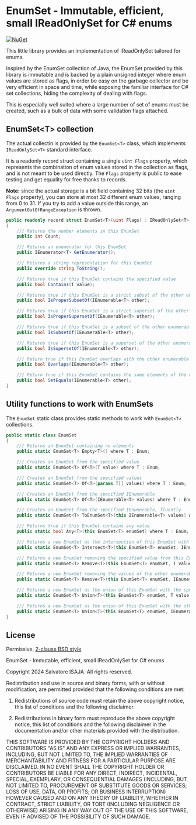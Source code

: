 # EnumSet - Immutable, efficient, small IReadOnlySet for C# enums

[![NuGet](https://img.shields.io/nuget/v/EnumSet.svg)](https://www.nuget.org/packages/EnumSet)

This little library provides an implementation of IReadOnlySet tailored for enums.

Inspired by the EnumSet collection of Java, the EnumSet provided by this library is immutable and is backed by a plain unsigned integer where enum values are stored as flags, in order be easy on the garbage collector and be very efficient in space and time, while exposing the familiar interface for C# set collections, hiding the complexity of dealing with flags.

This is especially well suited where a large number of set of enums must be created, such as a bulk of data with some validation flags attached.


## EnumSet&lt;T&gt; collection

The actual collectin is provided by the `EnumSet<T>` class, which implements `IReadOnlySet<T>` standard interface.

It is a readonly record struct containing a single `uint Flags` property, which represents the combination of enum values stored in the collection as flags, and is not meant to be used directly. The `Flags` property is public to ease testing and get equality for free thanks to records.

**Note:** since the actual storage is a bit field containing 32 bits (the `uint Flags` property), you can store at most 32 different enum values, ranging from 0 to 31. If you try to add a value outside this range, an `ArgumentOutOfRangeException` is thrown.

```csharp
public readonly record struct EnumSet<T>(uint Flags) : IReadOnlySet<T> where T : Enum
{
    /// Returns the number elements in this EnumSet
    public int Count;

    /// Returns an enumerator for this EnumSet
    public IEnumerator<T> GetEnumerator();

    /// Returns a string representation for this EnumSet
    public override string ToString();

    /// Returns true if this EnumSet contains the specified value
    public bool Contains(T value);

    /// Returns true if this EnumSet is a strict subset of the other enumerable
    public bool IsProperSubsetOf(IEnumerable<T> other);

    /// Returns true if this EnumSet is a strict superset of the other enumerable
    public bool IsProperSupersetOf(IEnumerable<T> other);

    /// Returns true if this EnumSet is a subset of the other enumerable
    public bool IsSubsetOf(IEnumerable<T> other);

    /// Returns true if this EnumSet is a superset of the other enumerable
    public bool IsSupersetOf(IEnumerable<T> other);

    /// Return true if this EnumSet overlaps with the other enumerable
    public bool Overlaps(IEnumerable<T> other);

    /// Return true if this EnumSet contains the same elements of the other enumerable
    public bool SetEquals(IEnumerable<T> other);
}
```

## Utility functions to work with EnumSets

The `EnumSet` static class provides static methods to work with `EnumSet<T>` collections.

```csharp
public static class EnumSet
{
    /// Returns an EnumSet containing no elements
    public static EnumSet<T> Empty<T>() where T : Enum;

    /// Creates an EnumSet from the specified value
    public static EnumSet<T> Of<T>(T value) where T : Enum;

    /// Creates an EnumSet from the specified values
    public static EnumSet<T> Of<T>(params T[] values) where T : Enum;

    /// Creates an EnumSet from the specified IEnumerable
    public static EnumSet<T> Of<T>(IEnumerable<T> values) where T : Enum;

    /// Creates an EnumSet from the specified IEnumerable, fluently
    public static EnumSet<T> ToEnumSet<T>(this IEnumerable<T> values) where T : Enum;

    /// Returns true if this EnumSet contains any value
    public static bool Any<T>(this EnumSet<T> enumSet) where T : Enum;

    /// Returns a new EnumSet as the intersection of this EnumSet with the other enumerable
    public static EnumSet<T> Intersect<T>(this EnumSet<T> enumSet, IEnumerable<T> other) where T : Enum;

    /// Returns a new EnumSet removing the specified value from this EnumSet
    public static EnumSet<T> Remove<T>(this EnumSet<T> enumSet, T value) where T : Enum;

    /// Returns a new EnumSet removing the values of the other enumerable from this EnumSet
    public static EnumSet<T> Remove<T>(this EnumSet<T> enumSet, IEnumerable<T> other) where T : Enum;

    /// Returns a new EnumSet as the union of this EnumSet with the specified value
    public static EnumSet<T> Union<T>(this EnumSet<T> enumSet, T value) where T : Enum;

    /// Returns a new EnumSet as the union of this EnumSet with the other enumerable
    public static EnumSet<T> Union<T>(this EnumSet<T> enumSet, IEnumerable<T> other) where T : Enum;
}
```

## License

Permissive, [2-clause BSD style](https://opensource.org/licenses/BSD-2-Clause)

EnumSet - Immutable, efficient, small IReadOnlySet for C# enums

Copyright 2024 Salvatore ISAJA. All rights reserved.

Redistribution and use in source and binary forms, with or without modification, are permitted provided that the following conditions are met:

1. Redistributions of source code must retain the above copyright notice, this list of conditions and the following disclaimer.

2. Redistributions in binary form must reproduce the above copyright notice, this list of conditions and the following disclaimer in the documentation and/or other materials provided with the distribution.

THIS SOFTWARE IS PROVIDED BY THE COPYRIGHT HOLDERS AND CONTRIBUTORS "AS IS" AND ANY EXPRESS OR IMPLIED WARRANTIES, INCLUDING, BUT NOT LIMITED TO, THE IMPLIED WARRANTIES OF MERCHANTABILITY AND FITNESS FOR A PARTICULAR PURPOSE ARE DISCLAIMED. IN NO EVENT SHALL THE COPYRIGHT HOLDER OR CONTRIBUTORS BE LIABLE FOR ANY DIRECT, INDIRECT, INCIDENTAL, SPECIAL, EXEMPLARY, OR CONSEQUENTIAL DAMAGES (INCLUDING, BUT NOT LIMITED TO, PROCUREMENT OF SUBSTITUTE GOODS OR SERVICES; LOSS OF USE, DATA, OR PROFITS; OR BUSINESS INTERRUPTION) HOWEVER CAUSED AND ON ANY THEORY OF LIABILITY, WHETHER IN CONTRACT, STRICT LIABILITY, OR TORT (INCLUDING NEGLIGENCE OR OTHERWISE) ARISING IN ANY WAY OUT OF THE USE OF THIS SOFTWARE, EVEN IF ADVISED OF THE POSSIBILITY OF SUCH DAMAGE.